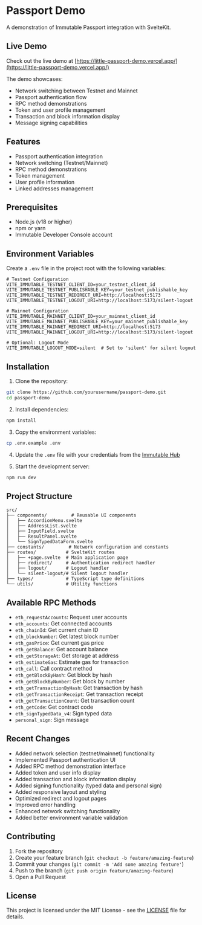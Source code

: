 # Passport Demo

A demonstration of Immutable Passport integration with SvelteKit.

## Live Demo

Check out the live demo at [https://little-passport-demo.vercel.app/](https://little-passport-demo.vercel.app/)

The demo showcases:
- Network switching between Testnet and Mainnet
- Passport authentication flow
- RPC method demonstrations
- Token and user profile management
- Transaction and block information display
- Message signing capabilities

## Features

- Passport authentication integration
- Network switching (Testnet/Mainnet)
- RPC method demonstrations
- Token management
- User profile information
- Linked addresses management

## Prerequisites

- Node.js (v18 or higher)
- npm or yarn
- Immutable Developer Console account

## Environment Variables

Create a `.env` file in the project root with the following variables:

```env
# Testnet Configuration
VITE_IMMUTABLE_TESTNET_CLIENT_ID=your_testnet_client_id
VITE_IMMUTABLE_TESTNET_PUBLISHABLE_KEY=your_testnet_publishable_key
VITE_IMMUTABLE_TESTNET_REDIRECT_URI=http://localhost:5173
VITE_IMMUTABLE_TESTNET_LOGOUT_URI=http://localhost:5173/silent-logout

# Mainnet Configuration
VITE_IMMUTABLE_MAINNET_CLIENT_ID=your_mainnet_client_id
VITE_IMMUTABLE_MAINNET_PUBLISHABLE_KEY=your_mainnet_publishable_key
VITE_IMMUTABLE_MAINNET_REDIRECT_URI=http://localhost:5173
VITE_IMMUTABLE_MAINNET_LOGOUT_URI=http://localhost:5173/silent-logout

# Optional: Logout Mode
VITE_IMMUTABLE_LOGOUT_MODE=silent  # Set to 'silent' for silent logout
```

## Installation

1. Clone the repository:
```bash
git clone https://github.com/yourusername/passport-demo.git
cd passport-demo
```

2. Install dependencies:
```bash
npm install
```

3. Copy the environment variables:
```bash
cp .env.example .env
```

4. Update the `.env` file with your credentials from the [Immutable Hub](https://hub.immutable.com)

5. Start the development server:
```bash
npm run dev
```

## Project Structure

```
src/
├── components/         # Reusable UI components
│   ├── AccordionMenu.svelte
│   ├── AddressList.svelte
│   ├── InputField.svelte
│   ├── ResultPanel.svelte
│   └── SignTypedDataForm.svelte
├── constants/         # Network configuration and constants
├── routes/           # SvelteKit routes
│   ├── +page.svelte  # Main application page
│   ├── redirect/     # Authentication redirect handler
│   ├── logout/       # Logout handler
│   └── silent-logout/# Silent logout handler
├── types/            # TypeScript type definitions
└── utils/            # Utility functions
```

## Available RPC Methods

- `eth_requestAccounts`: Request user accounts
- `eth_accounts`: Get connected accounts
- `eth_chainId`: Get current chain ID
- `eth_blockNumber`: Get latest block number
- `eth_gasPrice`: Get current gas price
- `eth_getBalance`: Get account balance
- `eth_getStorageAt`: Get storage at address
- `eth_estimateGas`: Estimate gas for transaction
- `eth_call`: Call contract method
- `eth_getBlockByHash`: Get block by hash
- `eth_getBlockByNumber`: Get block by number
- `eth_getTransactionByHash`: Get transaction by hash
- `eth_getTransactionReceipt`: Get transaction receipt
- `eth_getTransactionCount`: Get transaction count
- `eth_getCode`: Get contract code
- `eth_signTypedData_v4`: Sign typed data
- `personal_sign`: Sign message

## Recent Changes

- Added network selection (testnet/mainnet) functionality
- Implemented Passport authentication UI
- Added RPC method demonstration interface
- Added token and user info display
- Added transaction and block information display
- Added signing functionality (typed data and personal sign)
- Added responsive layout and styling
- Optimized redirect and logout pages
- Improved error handling
- Enhanced network switching functionality
- Added better environment variable validation

## Contributing

1. Fork the repository
2. Create your feature branch (`git checkout -b feature/amazing-feature`)
3. Commit your changes (`git commit -m 'Add some amazing feature'`)
4. Push to the branch (`git push origin feature/amazing-feature`)
5. Open a Pull Request

## License

This project is licensed under the MIT License - see the [LICENSE](LICENSE) file for details.